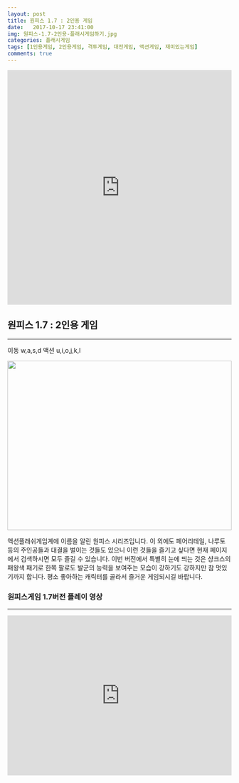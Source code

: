 ```yaml
---
layout: post
title: 원피스 1.7 : 2인용 게임
date:   2017-10-17 23:41:00
img: 원피스-1.7-2인용-플래시게임하기.jpg
categories: 플래시게임
tags: [1인용게임, 2인용게임, 격투게임, 대전게임, 액션게임, 재미있는게임]
comments: true
---
```



<iframe src="http://sxiao.4399.com/4399swf/upload_swf/ftp14/linxy/20140903/lxy6/main.swf" width="100%" height="528" frameborder="0"></iframe>
<h2>원피스 1.7 : 2인용 게임</h2>

<hr />

이동 w,a,s,d 액션 u,i,o,j,k,l

<img class="alignnone size-mh-magazine-lite-content wp-image-271" src="/images/원피스-1.7-2인용-플래시게임하기.jpg" alt="" width="100%" height="381" />

액션플래쉬게임계에 이름을 알린 원피스 시리즈입니다. 이 외에도 페어리테일, 나루토 등의 주인공들과 대결을 벌이는 것들도 있으니 이런 것들을 즐기고 싶다면 현재 페이지에서 검색하시면 모두 즐길 수 있습니다. 이번 버전에서 특별히 눈에 띄는 것은 샹크스의 패왕색 패기로 한쪽 팔로도 발군의 능력을 보여주는 모습이 강하기도 강하지만 참 멋있기까지 합니다. 평소 좋아하는 캐릭터를 골라서 즐거운 게임되시길 바랍니다.
<h3>원피스게임 1.7버전 플레이 영상</h3>

<hr />

<iframe src="https://www.youtube.com/embed/VpKf5A8-MIg?rel=0" width="100%" height="360" frameborder="0" allowfullscreen="allowfullscreen"></iframe>